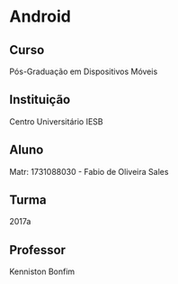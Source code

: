 # Android

## Curso
Pós-Graduação em Dispositivos Móveis

## Instituição
Centro Universitário IESB 

## Aluno
Matr: 1731088030 - Fabio de Oliveira Sales

## Turma
2017a

## Professor
Kenniston Bonfim